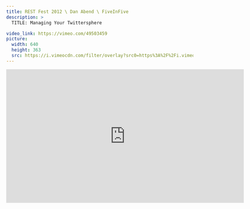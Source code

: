 ```yaml
---
title: REST Fest 2012 \ Dan Abend \ FiveInFive
description: >
  TITLE: Managing Your Twittersphere

video_link: https://vimeo.com/49503459
picture:
  width: 640
  height: 363
  src: https://i.vimeocdn.com/filter/overlay?src0=https%3A%2F%2Fi.vimeocdn.com%2Fvideo%2F341578847_640x363.jpg&src1=http%3A%2F%2Ff.vimeocdn.com%2Fp%2Fimages%2Fcrawler_play.png
---
```

<iframe src="https://player.vimeo.com/video/49503459?title=0&byline=0&portrait=0&badge=0&autopause=0&player_id=0" width="640" height="360" frameborder="0" title="REST Fest 2012 \ Dan Abend \ FiveInFive" webkitallowfullscreen mozallowfullscreen allowfullscreen></iframe>